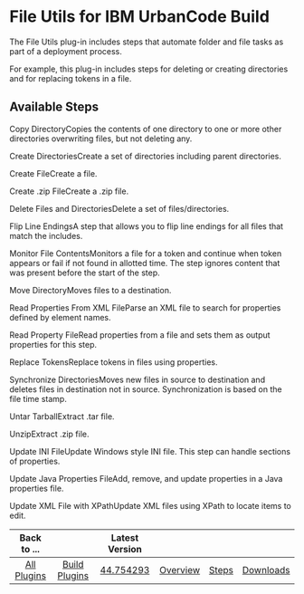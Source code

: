
File Utils for IBM UrbanCode Build
==================================


The File Utils plug-in includes steps that automate folder and file tasks as part of a deployment process.


For 
example, this plug-in includes steps for deleting or creating directories and for replacing tokens in a file.




Available Steps
---------------


Copy DirectoryCopies the contents of one directory to one or more other directories 
overwriting files, but not deleting any.


Create DirectoriesCreate a set of directories including parent directories.



Create FileCreate a file.


Create .zip FileCreate a .zip file.


Delete Files and DirectoriesDelete a set of 
files/directories.


Flip Line EndingsA step that allows you to flip line endings for all files that match the includes.



Monitor File ContentsMonitors a file for a token and continue when token appears or fail if not found in allotted 
time. The step ignores content that was present before the start of the step.


Move DirectoryMoves files to a 
destination.


Read Properties From XML FileParse an XML file to search for properties defined by element names.


Read 
Property FileRead properties from a file and sets them as output properties for this step.


Replace TokensReplace 
tokens in files using properties.


Synchronize DirectoriesMoves new files in source to destination and deletes files in
 destination not in source. Synchronization is based on the file time stamp.


Untar TarballExtract .tar file.



UnzipExtract .zip file.


Update INI FileUpdate Windows style INI file. This step can handle sections of properties.



Update Java Properties FileAdd, remove, and update properties in a Java properties file.


Update XML File with 
XPathUpdate XML files using XPath to locate items to edit.





|Back to ...||Latest Version||||
| :---: | :---: | :---: | :---: | :---: | :---: |
|[All Plugins](../../index.md)|[Build Plugins](../README.md)|[44.754293](https://raw.githubusercontent.com/UrbanCode/IBM-UCB-PLUGINS/main/files/FileUtils/FileUtils-44.754293.zip)|[Overview](overview.md)|[Steps](steps.md)|[Downloads](downloads.md)|

